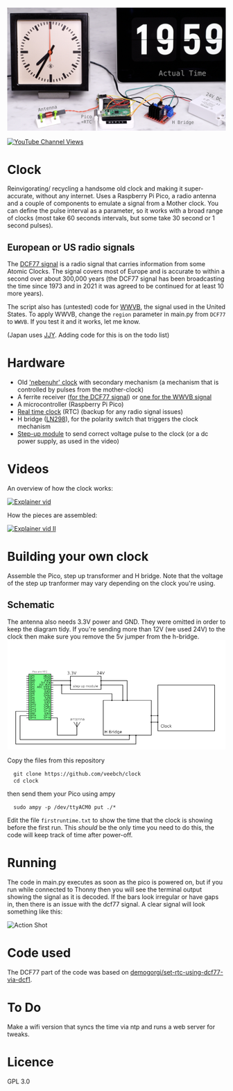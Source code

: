 ![components](/images/DCF77github.jpg)

[![YouTube Channel Views](https://img.shields.io/youtube/channel/views/UCz5BOU9J9pB_O0B8-rDjCWQ?label=YouTube&style=social)](https://www.youtube.com/channel/UCz5BOU9J9pB_O0B8-rDjCWQ)

# Clock

Reinvigorating/ recycling a handsome old clock and making it super-accurate, without any internet. Uses a Raspberry Pi Pico, a radio antenna and a couple of components to emulate a signal from a Mother clock. You can define the pulse interval as a parameter, so it works with a broad range of clocks (most take 60 seconds intervals, but some take 30 second or 1 second pulses).

## European or US radio signals

The [DCF77 signal](https://en.wikipedia.org/wiki/DCF77) is a radio signal that carries information from some Atomic Clocks. The signal covers most of Europe and is accurate to within a second over about 300,000 years (the DCF77 signal has been broadcasting the time since 1973 and in 2021 it was agreed to be continued for at least 10 more years). 

The script also has (untested) code for [WWVB](https://en.wikipedia.org/wiki/WWVB), the signal used in the United States. To apply WWVB, change the `region` parameter in main.py from `DCF77` to `WWVB`. If you test it and it works, let me know.

(Japan uses [JJY](https://en.wikipedia.org/wiki/JJY). Adding code for this is on the todo list)

# Hardware
- Old ['nebenuhr' clock](https://www.ebay.de/sch/i.html?_from=R40&_trksid=p2334524.m570.l1313&_nkw=nebenuhr&_sacat=0&LH_TitleDesc=0&_odkw=buerk+uhr&_osacat=0) with secondary mechanism (a mechanism that is controlled by pulses from the mother-clock)
- A ferrite receiver ([for the DCF77 signal](https://de.elv.com/dcf-empfangsmodul-dcf-2-091610)) or [one for the WWVB signal](https://www.youtube.com/redirect?event=comments&redir_token=QUFFLUhqbGVmWmhZdVFrcU9EblFpcWNzRk9WMTdLZXAwUXxBQ3Jtc0tsS3FmWS1sQ1ZGLW1rSlhyczVqV29NWFJaSGVIdTQyUHdpRVE2VTVIc1Rob3YzRkw3dHk0bFN0OXBKajV1Zk12U3Y5X29kd3RfREFfNDRGMFpZLTdnR1Utang2QmdGcEpGVWthX2VJTVBydzg4Y3FwQQ&q=https%3A%2F%2Ftinkersphere.com%2Fsensors%2F1517-wwvb-nist-radio-time-receiver-kit.html&stzid=UgzfbiNhQ1tNDrpv8iZ4AaABAg.9lqXxU2aN3M9lrlMJrCv7p)
- A microcontroller (Raspberry Pi Pico)
- [Real time clock](https://eckstein-shop.de/WaveSharePrecisionRTCModuleforRaspberryPiPico2COnboardDS3231ChipEN) (RTC) (backup for any radio signal issues)
- H bridge ([LN298](https://www.reichelt.com/ch/de/entwicklerboards-motodriver2-l298n-debo-motodriver2-p202829.html?PROVID=2808)), for the polarity switch that triggers the clock mechanism
- [Step-up module](https://www.amazon.de/gp/product/B079H3YD8V) to send correct voltage pulse to the clock (or a dc power supply, as used in the video)

# Videos

An overview of how the clock works:

[![Explainer vid](http://img.youtube.com/vi/ZhPZBuXZctg/0.jpg)](http://www.youtube.com/watch?v=ZhPZBuXZctg "Video Title")

How the pieces are assembled:

[![Explainer vid II](http://img.youtube.com/vi/vrSi5gCIbSA/0.jpg)](http://www.youtube.com/watch?v=vrSi5gCIbSA "Video Title")

# Building your own clock

Assemble the Pico, step up transformer and H bridge. Note that the voltage of the step up tranformer may vary depending on the clock you're using. 


## Schematic

The antenna also needs 3.3V power and GND. They were omitted in order to keep the diagram tidy. If you're sending more than 12V (we used 24V) to the clock then make sure you remove the 5v jumper from the h-bridge. 
![schematic](/images/circuit.png)

Copy the files from this repository

      git clone https://github.com/veebch/clock
      cd clock

then send them your Pico using ampy
   
      sudo ampy -p /dev/ttyACM0 put ./*

Edit the file `firstruntime.txt` to show the time that the clock is showing before the first run. This *should* be the only time you need to do this, the code will keep track of time after power-off.
# Running

The code in main.py executes as soon as the pico is powered on, but if you run while connected to Thonny then you will see the terminal output showing the signal as it is decoded. If the bars look irregular or have gaps in, then there is an issue with the dcf77 signal. A clear signal will look something like this:

![Action Shot](/images/clockscan.png)

# Code used

The DCF77 part of the code was based on [demogorgi/set-rtc-using-dcf77-via-dcf1](https://github.com/demogorgi/set-rtc-using-dcf77-via-dcf1).

# To Do

Make a wifi version that syncs the time via ntp and runs a web server for tweaks.

# Licence 

GPL 3.0
